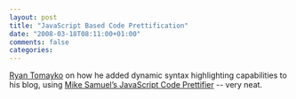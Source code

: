 ```yaml
---
layout: post
title: "JavaScript Based Code Prettification"
date: "2008-03-18T08:11:00+01:00"
comments: false
categories: 
---
```


<p><a href="http://tomayko.com/writings/javascript-prettification">Ryan Tomayko</a> on how he added dynamic syntax highlighting capabilities to his blog, using <a href="http://code.google.com/p/google-code-prettify/">Mike Samuel’s JavaScript Code Prettifier</a> -- very neat.</p>


